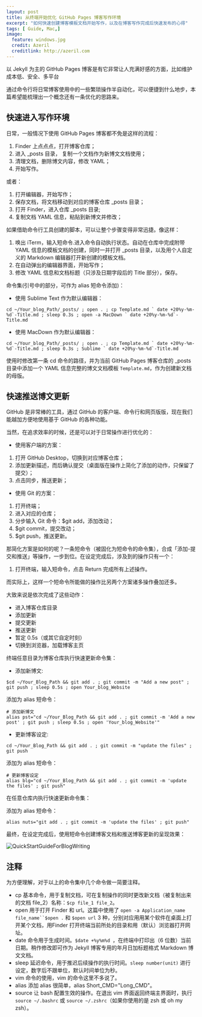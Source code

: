 ```yaml
---
layout: post
title: 从终端开始优化 GitHub Pages 博客写作环境
excerpt: "如何快速创建博客模板文档开始写作，以及在博客写作完成后快速发布的心得"
tags: [ Guide, Mac,]
image:
  feature: windows.jpg
  credit: Azeril
  creditlink: http://azeril.com
---
```



以 Jekyll 为主的 GitHub Pages 博客是有它非常让人充满好感的方面，比如维护成本低、安全、多平台

通过命令行将日常博客使用中的一些繁琐操作半自动化，可以便捷到什么地步，本篇希望能梳理出一个概念还有一条优化的思路来。

## 快速进入写作环境


日常，一般情况下使用 GitHub Pages 博客都不免是这样的流程：

1. Finder 上点点点，打开博客仓库；
2. 进入 _posts 目录， 复制一个文档作为新博文文档使用；
3. 清理文档，删除博文内容，修改 YAML；
4. 开始写作。


或者：

1. 打开编辑器，开始写作；
2. 保存文档，将文档移动到对应的博客仓库 _posts 目录；
3. 打开 Finder，进入仓库 _posts 目录;
4. 复制文档 YAML 信息，粘贴到新博文并修改；

如果借助命令行工具创建的脚本，可以让整个步骤变得非常迅捷。像这样：

1. 唤出 iTerm，输入短命令.进入命令自动执行状态。自动在仓库中完成附带 YAML 信息的模板文档的创建，同时一并打开 _posts 目录，以及用个人自定义的 Markdown 编辑器打开新创建的模板文档。
2. 在自动弹出的编辑器界面，开始写作；
3. 修改 YAML 信息和文档标题（只涉及日期字段后的 Title 部分），保存。

命令集(引号中的部分，可作为 alias 短命令添加)：

- 使用 Sublime Text 作为默认编辑器：

```
cd ~/Your_blog_Path/_posts/ ; open . ; cp Template.md ` date +20%y-%m-%d`-Title.md ; sleep 0.3s ; open -a MacDown ` date +20%y-%m-%d`-Title.md
```

- 使用 MacDown 作为默认编辑器：

```
cd ~/Your_blog_Path/_posts/ ; open . ; cp Template.md ` date +20%y-%m-%d`-Title.md ; sleep 0.3s ; Sublime ` date +20%y-%m-%d`-Title.md
```

使用时修改第一条 cd 命令的路径，并为当前 GitHub Pages 博客仓库的 _posts 目录中添加一个 YAML 信息完整的博文文档模板 `Template.md`，作为创建新文档的母版。

## 快速推送博文更新

GitHub 是非常棒的工具，通过 GitHub 的客户端、命令行和网页版版，现在我们能越加方便地使用基于 GitHub 的各种功能。

当然，在追求效率的时候，还是可以对于日常操作进行优化的：

- 使用客户端的方案：

1. 打开 GitHub Desktop，切换到对应博客仓库；
2. 添加更新描述，而后确认提交（桌面版在操作上简化了添加的动作，只保留了提交）；
3. 点击同步，推送更新；


- 使用 Git 的方案：

1. 打开终端；
2. 进入对应的仓库；
3. 分步输入 Git 命令：$git add，添加改动；
4. $git commit，提交改动；
5. $git push，推送更新。

那简化方案是如何的呢？一条短命令（被固化为短命令的命令集），合成「添加-提交和推送」等操作，一步到位。在设定完成后，涉及到的操作只有一个：

1. 打开终端，输入短命令，点击 Return 完成所有上述操作。

而实际上，这样一个短命令所能做的操作比另两个方案诸多操作叠加还多。

大致来说是依次完成了这些动作：

- 进入博客仓库目录
- 添加更新
- 提交更新
- 推送更新
- 暂定 0.5s（或其它自定时刻）
- 切换到浏览器，加载博客主页

终端任意目录为博客仓库执行快速更新命令集：

- 添加新博文:

```
$cd ~/Your_Blog_Path && git add . ; git commit -m "Add a new post" ; git push ; sleep 0.5s ; open Your_blog_Website 
```

添加为 alias 短命令：

```
# 添加新博文
alias pst="cd ~/Your_Blog_Path && git add . ; git commit -m 'Add a new post' ; git push ; sleep 0.5s ; open 'Your_blog_Website'" 
```

- 更新博客设定:

```
cd ~/Your_Blog_Path && git add . ; git commit -m "update the files" ; git push
```

添加为 alias 短命令：

```
# 更新博客设定
alias blg="cd ~/Your_Blog_Path && git add . ; git commit -m 'update the files' ; git push" 
```

在任意仓库内执行快速更新命令集：

添加为 alias 短命令：

```
alias nuts="git add . ; git commit -m 'update the files' ; git push"
```


最终，在设定完成后，使用短命令创建博客文档和推送博客更新的呈现效果：


![QuickStartGuideForBlogWriting](http://dreamofbook.qiniudn.com/VideoQuickStartGuideForBlogWriting.gif)

## 注释

为方便理解，对于以上的命令集中几个命令做一简要注释。

- cp 基本命令，用于复制文档，可在复制操作的同时更改新文档（被复制出来的文档 file_2）名称：`$cp file_1 file_2`。
- open 用于打开 Finder 和 url。这篇中使用了 `open -a Application_name file_name``$open .` 和 `$open url` 3 种，分别对应用用某个软件在桌面上打开某个文档，用Finder 打开终端当前所处的目录和用（默认）浏览器打开网址。 
- date 命令用于生成时间。`$date +%y%m%d `，在终端中打印出（6 位数）当前日期。稍作修改即可作为 Jekyll 博客专用的年月日加标题格式 Markdown 博文文档。
- sleep 延迟命令，用于推迟后续操作的执行时间。`sleep number(unit)` 进行设定，数字后不跟单位，默认时间单位为秒。
- vim 命令的使用，vim 的命令这里不多说了。
- alias 添加 alias 很简单，alias Short_CMD="Long_CMD"。  
- source 让 bash 配置生效的操作。在退出 vim 界面返回终端主界面时，执行 `source ~/.bashrc` 或 `source ~/.zshrc`（如果你使用的是 zsh 或 oh my zsh）。


